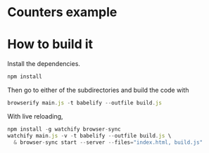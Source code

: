 # Counters example

# How to build it

Install the dependencies.

```javascript
npm install
```

Then go to either of the subdirectories and build the code with

```javascript
browserify main.js -t babelify --outfile build.js
```

With live reloading,

```javascript
npm install -g watchify browser-sync
watchify main.js -v -t babelify --outfile build.js \
  & browser-sync start --server --files="index.html, build.js"
```
